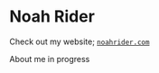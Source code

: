 # Noah Rider

Check out my website; [`noahrider.com`](https://noahrider.com/)

About me in progress

<!-- ## Here are some things I'm good at!
| Coding Languages | Skill |
| ----------- | ----------- |
| HTML | Intermediate |
| CSS | Intermediate |
| JavaScript | Beginner | --->


<!---
Hello! :D
--->
